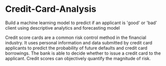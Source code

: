 # Credit-Card-Analysis
Build a machine learning model to predict if an applicant is 'good' or 'bad' client using descriptive analytics and forecasting model

Credit score cards are a common risk control method in the financial industry. It uses personal information and data submitted by credit card applicants to predict the probability of future defaults and credit card borrowings. The bank is able to decide whether to issue a credit card to the applicant. Credit scores can objectively quantify the magnitude of risk.
